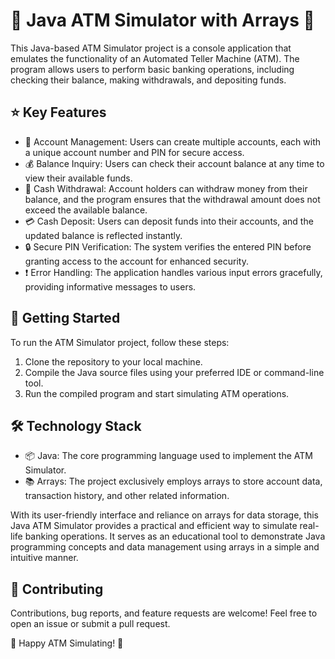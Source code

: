 # 🏧 Java ATM Simulator with Arrays 🏧

This Java-based ATM Simulator project is a console application that emulates the functionality of an Automated Teller Machine (ATM). The program allows users to perform basic banking operations, including checking their balance, making withdrawals, and depositing funds.

## ⭐️ Key Features

- 👤 Account Management: Users can create multiple accounts, each with a unique account number and PIN for secure access.
- 💰 Balance Inquiry: Users can check their account balance at any time to view their available funds.
- 💸 Cash Withdrawal: Account holders can withdraw money from their balance, and the program ensures that the withdrawal amount does not exceed the available balance.
- 💳 Cash Deposit: Users can deposit funds into their accounts, and the updated balance is reflected instantly.
- 🔒 Secure PIN Verification: The system verifies the entered PIN before granting access to the account for enhanced security.
- ❗️ Error Handling: The application handles various input errors gracefully, providing informative messages to users.

## 🚀 Getting Started

To run the ATM Simulator project, follow these steps:

1. Clone the repository to your local machine.
2. Compile the Java source files using your preferred IDE or command-line tool.
3. Run the compiled program and start simulating ATM operations.

## 🛠 Technology Stack

- 📦 Java: The core programming language used to implement the ATM Simulator.
- 📚 Arrays: The project exclusively employs arrays to store account data, transaction history, and other related information.

With its user-friendly interface and reliance on arrays for data storage, this Java ATM Simulator provides a practical and efficient way to simulate real-life banking operations. It serves as an educational tool to demonstrate Java programming concepts and data management using arrays in a simple and intuitive manner.

## 🤝 Contributing

Contributions, bug reports, and feature requests are welcome! Feel free to open an issue or submit a pull request.

🎉 Happy ATM Simulating! 🎉
